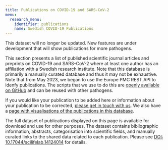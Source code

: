 ```yaml
---
title: Publications on COVID-19 and SARS-CoV-2
menu:
  research_menu:
    identifier: publications
    name: Swedish COVID-19 Publications
---
```


<div class="alert alert-info">
  <span class="bi bi-exclamation-triangle-fill"> This dataset will no longer be updated. New features are under development that will show publications for more pathogens.</span>
</div>

This section presents a list of published scientific journal articles and preprints on COVID-19 and SARS-CoV-2 where at least one author has an affiliation with a Swedish research institute. Note that this database is primarily a manually curated database and thus it may not be exhaustive. Note that from May 2023, we began to use the Europe PMC REST API to idenfy publications. The scripts that we use to do this are [openly available on GitHub](https://github.com/ScilifelabDataCentre/pathogens-portal-scripts/tree/main/All_publications) and can be reused with other pathogens.

If you would like your publication to be added here or information about your publication to be corrected, [please get in touch with us](/suggestions/). We also have a [page with visualisations of the publications in this database](/dashboards/covid_publications/).

The full dataset of publications displayed on this page is available for download and use for other purposes. The dataset contains bibliographic information, abstracts, categorisation into scientific fields, and manually curated links to the shared data related to each publication. Please see [DOI: 10.17044/scilifelab.14124014](https://doi.org/10.17044/scilifelab.14124014) for details.
